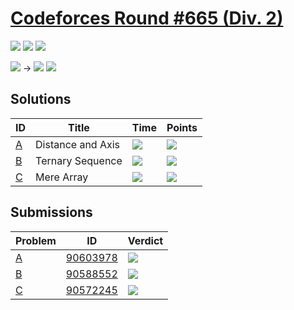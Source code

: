 # [Codeforces Round #665 (Div. 2)](https://codeforces.com/contest/1401)

![](https://img.shields.io/badge/Participation-4-blueviolet)
![](https://img.shields.io/badge/Rank-4974-orange)
![](https://img.shields.io/badge/Points-2132-blue)

![](https://img.shields.io/badge/Pupil-1240-lightgreen) →
![](https://img.shields.io/badge/Pupil-1345-lightgreen)
![](https://img.shields.io/badge/-%2B105-green)

## Solutions
| ID | Title | Time | Points |
| --- | --- | --- | --- |
| [A](https://codeforces.com/contest/1401/problem/A) | Distance and Axis | ![](https://img.shields.io/badge/-00%3A40-yellowgreen) | ![](https://img.shields.io/badge/-420%2F500-blue) |
| [B](https://codeforces.com/contest/1401/problem/B) | Ternary Sequence | ![](https://img.shields.io/badge/-01%3A02-yellowgreen) | ![](https://img.shields.io/badge/-752%2F1000-blue) |
| [C](https://codeforces.com/contest/1401/problem/C) | Mere Array | ![](https://img.shields.io/badge/-01%3A30-yellowgreen) | ![](https://img.shields.io/badge/-960%2F1500-blue) |

## Submissions
| Problem | ID | Verdict |
| --- | --- | --- |
| [A](https://codeforces.com/contest/1401/problem/A) | [90603978](https://codeforces.com/contest/1401/submission/90603978) | ![](https://img.shields.io/badge/-Accepted-brightgreen) |
| [B](https://codeforces.com/contest/1401/problem/B) | [90588552](https://codeforces.com/contest/1401/submission/90588552) | ![](https://img.shields.io/badge/-Accepted-brightgreen) |
| [C](https://codeforces.com/contest/1401/problem/C) | [90572245](https://codeforces.com/contest/1401/submission/90572245) | ![](https://img.shields.io/badge/-Accepted-brightgreen) |
